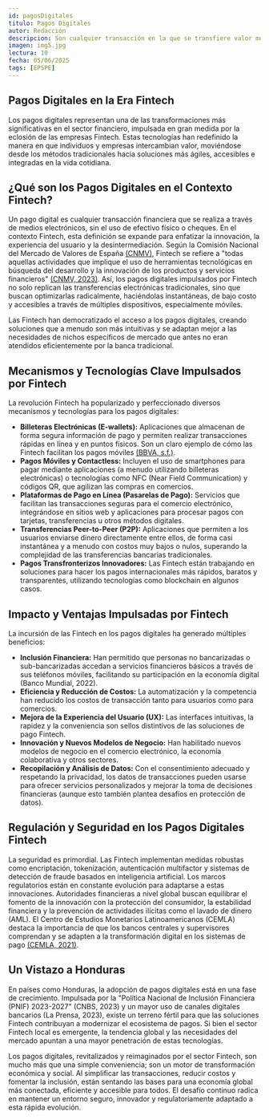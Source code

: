 ```yaml
---
id: pagosDigitales
titulo: Pagos Digitales
autor: Redacción
descripcion: Son cualquier transacción en la que se transfiere valor monetario de una parte a otra utilizando medios electrónicos en lugar de efectivo físico o cheques. En el ámbito de las Fintech, este concepto se potencia mediante el uso de tecnologías innovadoras para hacer estos intercambios monetarios no solo digitales, sino también más rápidos, seguros, convenientes y accesibles a través de diversas plataformas y dispositivos, como aplicaciones móviles y billeteras electrónicas.
imagen: img5.jpg
lectura: 10
fecha: 05/06/2025
tags: [EPSPE]
---
```


## Pagos Digitales en la Era Fintech

Los pagos digitales representan una de las transformaciones más significativas en el sector financiero, impulsada en gran medida por la eclosión de las empresas Fintech. Estas tecnologías han redefinido la manera en que individuos y empresas intercambian valor, moviéndose desde los métodos tradicionales hacia soluciones más ágiles, accesibles e integradas en la vida cotidiana.

## **¿Qué son los Pagos Digitales en el Contexto Fintech?**

Un pago digital es cualquier transacción financiera que se realiza a través de medios electrónicos, sin el uso de efectivo físico o cheques. En el contexto Fintech, esta definición se expande para enfatizar la innovación, la experiencia del usuario y la desintermediación. Según la Comisión Nacional del Mercado de Valores de España [(CNMV)](https://www.cnmv.es/DocPortal/Publicaciones/Fichas/GR03_Fintech.pdf), Fintech se refiere a "todas aquellas actividades que implique el uso de herramientas tecnológicas en búsqueda del desarrollo y la innovación de los productos y servicios financieros" [(CNMV, 2023)](https://www.cnmv.es/DocPortal/Publicaciones/Fichas/GR03_Fintech.pdf). Así, los pagos digitales impulsados por Fintech no solo replican las transferencias electrónicas tradicionales, sino que buscan optimizarlas radicalmente, haciéndolas instantáneas, de bajo costo y accesibles a través de múltiples dispositivos, especialmente móviles.

Las Fintech han democratizado el acceso a los pagos digitales, creando soluciones que a menudo son más intuitivas y se adaptan mejor a las necesidades de nichos específicos de mercado que antes no eran atendidos eficientemente por la banca tradicional.

## **Mecanismos y Tecnologías Clave Impulsados por Fintech**

La revolución Fintech ha popularizado y perfeccionado diversos mecanismos y tecnologías para los pagos digitales:

  * **Billeteras Electrónicas (E-wallets):** Aplicaciones que almacenan de forma segura información de pago y permiten realizar transacciones rápidas en línea y en puntos físicos. Son un claro ejemplo de cómo las Fintech facilitan los pagos móviles [(BBVA, s.f.)](https://www.bbva.es/finanzas-vistazo/ciberseguridad/psd2/realizar-tus-compras-online-es-ahora-mas-seguro.html).
  * **Pagos Móviles y Contactless:** Incluyen el uso de smartphones para pagar mediante aplicaciones (a menudo utilizando billeteras electrónicas) o tecnologías como NFC (Near Field Communication) y códigos QR, que agilizan las compras en comercios.
  * **Plataformas de Pago en Línea (Pasarelas de Pago):** Servicios que facilitan las transacciones seguras para el comercio electrónico, integrándose en sitios web y aplicaciones para procesar pagos con tarjetas, transferencias u otros métodos digitales.
  * **Transferencias Peer-to-Peer (P2P):** Aplicaciones que permiten a los usuarios enviarse dinero directamente entre ellos, de forma casi instantánea y a menudo con costos muy bajos o nulos, superando la complejidad de las transferencias bancarias tradicionales.
  * **Pagos Transfronterizos Innovadores:** Las Fintech están trabajando en soluciones para hacer los pagos internacionales más rápidos, baratos y transparentes, utilizando tecnologías como blockchain en algunos casos.

## **Impacto y Ventajas Impulsadas por Fintech**

La incursión de las Fintech en los pagos digitales ha generado múltiples beneficios:

  * **Inclusión Financiera:** Han permitido que personas no bancarizadas o sub-bancarizadas accedan a servicios financieros básicos a través de sus teléfonos móviles, facilitando su participación en la economía digital (Banco Mundial, 2022).
  * **Eficiencia y Reducción de Costos:** La automatización y la competencia han reducido los costos de transacción tanto para usuarios como para comercios.
  * **Mejora de la Experiencia del Usuario (UX):** Las interfaces intuitivas, la rapidez y la conveniencia son sellos distintivos de las soluciones de pago Fintech.
  * **Innovación y Nuevos Modelos de Negocio:** Han habilitado nuevos modelos de negocio en el comercio electrónico, la economía colaborativa y otros sectores.
  * **Recopilación y Análisis de Datos:** Con el consentimiento adecuado y respetando la privacidad, los datos de transacciones pueden usarse para ofrecer servicios personalizados y mejorar la toma de decisiones financieras (aunque esto también plantea desafíos en protección de datos).

## **Regulación y Seguridad en los Pagos Digitales Fintech**

La seguridad es primordial. Las Fintech implementan medidas robustas como encriptación, tokenización, autenticación multifactor y sistemas de detección de fraude basados en inteligencia artificial.
Los marcos regulatorios están en constante evolución para adaptarse a estas innovaciones. Autoridades financieras a nivel global buscan equilibrar el fomento de la innovación con la protección del consumidor, la estabilidad financiera y la prevención de actividades ilícitas como el lavado de dinero (AML). El Centro de Estudios Monetarios Latinoamericanos (CEMLA) destaca la importancia de que los bancos centrales y supervisores comprendan y se adapten a la transformación digital en los sistemas de pago [(CEMLA, 2021)](https://www.cemla.org/PDF/forodepagos-elpapeldelosistemasdepago.html).

## **Un Vistazo a Honduras**

En países como Honduras, la adopción de pagos digitales está en una fase de crecimiento. Impulsada por la "Política Nacional de Inclusión Financiera (PNIF) 2023-2027" (CNBS, 2023) y un mayor uso de canales digitales bancarios (La Prensa, 2023), existe un terreno fértil para que las soluciones Fintech contribuyan a modernizar el ecosistema de pagos. Si bien el sector Fintech local es emergente, la tendencia global y las necesidades del mercado apuntan a una mayor penetración de estas tecnologías.

Los pagos digitales, revitalizados y reimaginados por el sector Fintech, son mucho más que una simple conveniencia; son un motor de transformación económica y social. Al simplificar las transacciones, reducir costos y fomentar la inclusión, están sentando las bases para una economía global más conectada, eficiente y accesible para todos. El desafío continuo radica en mantener un entorno seguro, innovador y regulatoriamente adaptado a esta rápida evolución.

